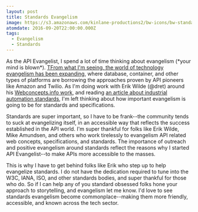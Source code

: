 ```yaml
---
layout: post
title: Standards Evangelism
image: https://s3.amazonaws.com/kinlane-productions2/bw-icons/bw-standard.png
atomdate: 2016-09-20T22:00:00.000Z
tags:
  - Evangelism
  - Standards
---
```

As the API Evangelist, I spend a lot of time thinking about evangelism (\*your mind is blown\*). [TFrom what I'm seeing, the world of technology evangelism has been expanding](http://apievangelist.com/2016/08/22/the-expanding-world-of-technology-evangelism/), where database, container, and other types of platforms are borrowing the approaches proven by API pioneers like Amazon and Twilio. As I'm doing work with Erik Wilde (@dret) around his [Webconcepts.info work](http://webconcepts.info/), and reading [an article about industrial automation standards](https://opcfoundation.org/about/what-is-opc/), I'm left thinking about how important evangelism is going to be for standards and specifications.

Standards are super important, so I have to be frank--the community tends to suck at evangelizing itself, in an accessible way that reflects the success established in the API world. I'm super thankful for folks like Erik Wilde, Mike Amundsen, and others who work tirelessly to evangelism API related web concepts, specifications, and standards. The importance of outreach and positive evangelism around standards reflect the reasons why I started API Evangelist--to make APIs more accessible to the masses. 

This is why I have to get behind folks like Erik who step up to help evangelize standards. I do not have the dedication required to tune into the W3C, IANA, ISO, and other standards bodies, and super thankful for those who do. So if I can help any of you standard obsessed folks hone your approach to storytelling, and evangelism let me know. I'd love to see standards evangelism become commonplace--making them more friendly, accessible, and known across the tech sector.